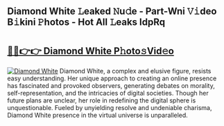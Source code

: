 ## Diamond White 𝙻eaked 𝙽u𝚍e - Part-Wni 𝚅𝚒deo B𝚒kini 𝙿hotos - Hot All 𝙻eaks IdpRq

# <h2><a href="http://ld22nni.urlbe.top/?page=Diamond+White">🔗🔗👉👉 Diamond White P𝚑oto𝚜Vid𝚎o</a></h2>

[![Diamond White](https://i.imgur.com/eBuTRDB.gif)](http://ld22nni.urlbe.top/?page=Diamond+White)
Diamond White, a complex and elusive figure, resists easy understanding. Her unique approach to creating an online presence has fascinated and provoked observers, generating debates on morality, self-representation, and the intricacies of digital societies. Though her future plans are unclear, her role in redefining the digital sphere is unquestionable. Fueled by unyielding resolve and undeniable charisma, Diamond White presence in the virtual universe is unparalleled.
